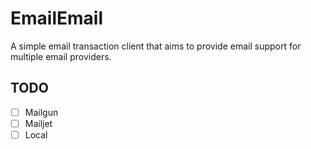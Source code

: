 # EmailEmail

A simple email transaction client that aims to provide email support for multiple email providers.

## TODO

- [ ] Mailgun
- [ ] Mailjet
- [ ] Local
